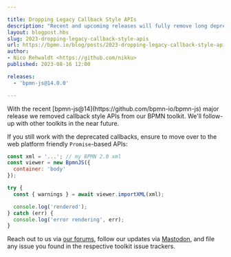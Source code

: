 ```yaml
---

title: Dropping Legacy Callback Style APIs
description: "Recent and upcoming releases will fully remove long deprecated callback style APIs for our BPMN and DMN toolkits."
layout: blogpost.hbs
slug: 2023-dropping-legacy-callback-style-apis
url: https://bpmn.io/blog/posts/2023-dropping-legacy-callback-style-apis.html
author:
- Nico Rehwaldt <https://github.com/nikku>
published: 2023-08-16 12:00

releases:
  - 'bpmn-js@14.0.0'

---
```


<p class="introduction">
  With the recent [bpmn-js@14](https://github.com/bpmn-io/bpmn-js) major release we removed callback style APIs from our BPMN toolkit. We'll follow-up with other toolkits in the near future.
</p>

<!-- continue -->

If you still work with the deprecated callbacks, ensure to move over to the web platform friendly `Promise`-based APIs:

```javascript
const xml = '...'; // my BPMN 2.0 xml
const viewer = new BpmnJS({
  container: 'body'
});

try {
  const { warnings } = await viewer.importXML(xml);

  console.log('rendered');
} catch (err) {
  console.log('error rendering', err);
}
```

Reach out to us via [our forums](https://forum.bpmn.io/), follow our updates via [Mastodon](https://fosstodon.org/@bpmn_io), and file any issue you found in the respective toolkit issue trackers.

